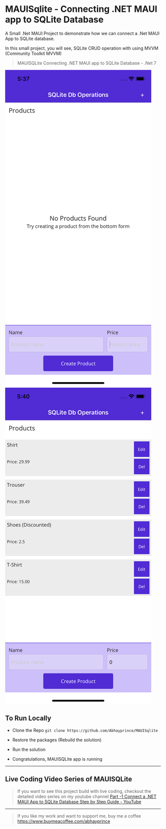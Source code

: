 # MAUISqlite - Connecting .NET MAUI app to SQLite Database
A Small .Net MAUI Project to demonstrate how we can connect a .Net MAUI App to SQLite database.  

In this small project, you will see, SQLite CRUD operation with using MVVM (Community Toolkit MVVM)


> MAUISQLite Connecting .NET MAUI app to SQLite Database - .Net 7


![MAUISqlite-1](https://raw.githubusercontent.com/Abhayprince/MAUISqlite/master/Simulator%20Screen%20Shot%20-%20iPhone%2011%20-%202023-04-16%20at%2017.37.28.png)
![MAUISqlite-2](https://raw.githubusercontent.com/Abhayprince/MAUISqlite/master/Simulator%20Screen%20Shot%20-%20iPhone%2011%20-%202023-04-16%20at%2017.40.19.png)

## To Run Locally
- Clone the Repo
    `git clone https://github.com/Abhayprince/MAUISqlite `
    
- Restore the packages (Rebuild the solution)   

- Run the solution

- Congratulations, MAUISQLite  app is running
---------------------------------------
## Live Coding Video Series of MAUISQLite
> If you want to see this project build with live coding, checkout the detailed video series on my youtube channel
> [Part -1 Connect a .NET MAUI App to SQLite Database Step by Step Guide - YouTube](https://youtu.be/7pO3A8VvtRM)

-------------------------------

> If you like my work and want to support me, buy me a coffee https://www.buymeacoffee.com/abhayprince
